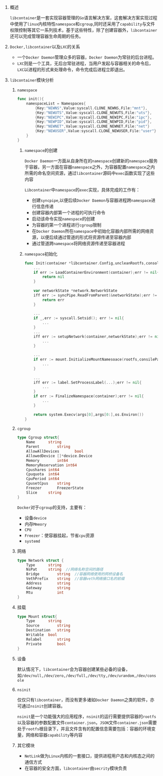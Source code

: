 1. 概述

   `libcontainer`是一套实现容器管理的`Go`语言解决方案，这套解决方案实现过程中使用了`linux`内核特性`namespace`和`cgroup`,同时还采用了`capability`与文件权限控制等其它一系列技术，基于这些特性，除了创建容器外，`libcontainer`还可以完成管理容器生命周期的任务。

2. `Docker,libcontainer`以及`LXC`的关系

   - 一个`Docker Daemon`管理众多的容器，`Docker Daemon`为常驻的后台进程。
   - `LXC`则是一个工具，无后台常驻进程，当用户发起与容器相关的命令后，`LXC`以进程的形式来处理命令，命令完成后进程立即退出。

3. `libcontainer`模块分析

   1. `namespace`

      ```go
      func init(){
          namespaceList = Namespaces{
              {Key:"NEWNS",Value:syscall.CLONE_NEWNS,File:"mnt"},
              {Key:"NEWUTS",Value:syscall.CLONE_NEWUTS,File:"uts"},
              {Key:"NEWIPC",Value:syscall.CLONE_NEWIPC,File:"ipc"},
              {Key:"NEWPID",Value:syscall.CLONE_NEWPID,File:"pid"},
              {Key:"NEWNET",Value:syscall.CLONE_NEWNET,File:"net"}
              {Key:"NEWUSER",Value:syscall.CLONE_NEWUSER,File:"user"}
          }
      }
      ```

      1. `namespace`的创建

         `Docker Daemon`一方面从自身所在的`namespace`创建新的`namespace`服务于容器，另一方面在容器`namespace`之外，为容器配置`namespace`之内所需的命名空间资源，通过`libcontainer`源码中`exec`函数实现了这些内容

         `Libcontainer`中`namespace`的`exec`实现，具体完成的工作有：

         - 创建`syncpipe`,以便后续`Docker Daemon`与容器进程跨`namespace`进行信息传递
         - 创建容器内部第一个进程的可执行命令
         - 启动该命令实现`namespace`的创建
         - 为容器的第一个进程进行`cgroup`限制
         - 在`Docker Daemon`所在`namespace`中初始化容器内部所需的网络资源，以便后续通过管道的形式将资源传递至容器内部
         - 通过管道跨`namespace`将网络资源传递至容器进程

      2. `namespace`初始化

         ```go
         func Init(container *libcontainer.Config,uncleanRootfs,consolePath string,syncPipe *syncpipe.SyncPipe,args []string) (err error){
             ...
             if err := LoadContainerEnvironment(container);err != nil{
                 return nil
             }
             
             var networkState *network.NetworkState
             iff err := syncPipe.ReadFromParent(&networkState);err != nil {
                 return err
             }
             
             ...
             if _,err := syscall.Setsid(); err != nil{
                 ...
             }
             ...
             iff err := setupNetwork(container,networkState);err != nil{
                 ...
             }
             
             ...
             if err := mount.InitializeMountNamesoace(rootfs,consilePath,container.RestrictSys,(mount.MountConfig)(container.MountConfig));err != nil{
                 ...
             }
             
             ...
             iff err := label.SetProcessLabel(...);err != nil{
                 ...
             }
             if err := FinalizeNamespace(container);err != nil{
                 ...
             }
             
             return system.Execv(args[0],args[0:],os.Environ())
         }
         ```

   2. `cgroup`

      ```go
      type Cgroup struct{
          Name 		string
          Parent		string
          AllowAllDevices		bool
          AllowedDevice	[]*device.Device
          Memory		int64
          MemoryReservation	int64
          Cpushares	int64
          Cpuquota	int64
          CpuPeriod	int64
          CpusetCpus	string
          Freezer		FreezerState
          Slice		string
      }
      ```

      `Docker`对于`cgroup`的支持，主要有：

      - 设备`device`
      - 内存`Mmeory`
      - `CPU`
      - `Freezer`：使容器挂起，节省`cpu`资源
      - `systemd`

   3. 网络

      ```go
      type Network struct {
          Type		string
          NsPat		string  //网络名称空间的路径
          Bridge		string	//容器网络使用的网桥设备名
          VethPrefix	string	//容器veth网络接口名的前缀
          Address		string
          Gateway		string
          Mtu			int
      }
      ```

   4. 挂载

      ```go
      type Mount struct{
          Type		string
          Source		string
          Destination	string
          Writable	bool
          Relabel		string
          Private		bool
      }
      ```

   5. 设备

      默认情况下，`libcontainer`会为容器创建某些必备的设备，如`/dev/null,/dev/zero,/dev/full,/dev/tty,/dev/urandom,/dev/console`

   6. `nsinit`

      仅仅只有`libcontainer`，而没有更多诸如`Docker Daemon`之类的软件，亦可通过`nsinit`创建容器。

      `nsinit`是一个功能强大的应用程序，`nsinit`的运行需要提供容器的`rootfs`以及容器的参数配置文件`container.json`，`JSON`文件`container.json`需要处于`rootfs`根目录下，并且文件含有的配置信息需要包括：容器的环境变量，网络和容器`capability`等内容

   7. 其它模块

      - `NetLink`做为`Linux`内核的一套接口，提供进程用户态和内核态之间的通信方式
      - 在容器的安全方面，`libcontainer`由`secrity`模块负责